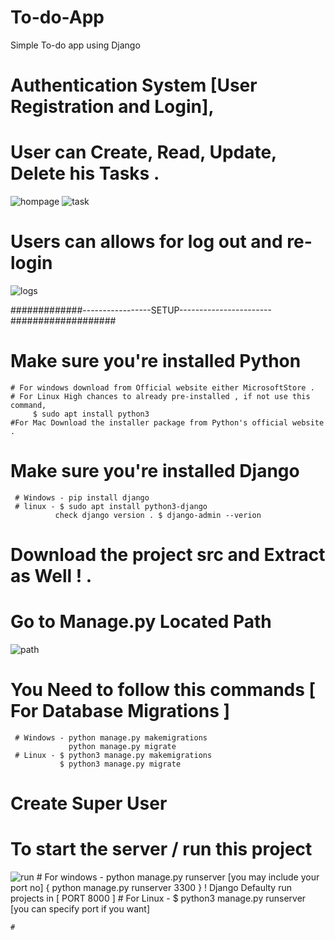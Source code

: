 # To-do-App
Simple To-do app using Django

# Authentication System [User Registration and Login],
# User can Create, Read, Update, Delete his Tasks .

![hompage](https://user-images.githubusercontent.com/77879315/213750167-b2ba8eea-f3f1-4e11-922e-0b8db03ed1ef.jpg)
![task](https://user-images.githubusercontent.com/77879315/213750221-696ad60c-8be5-4c05-8969-23b7eb4c87ca.jpg)

# Users can allows for log out and re-login
![logs](https://user-images.githubusercontent.com/77879315/213750254-1e5016e3-8c1d-41e2-9a1a-4a3748649784.jpg)

#############-----------------SETUP-----------------------###################

# Make sure you're installed Python 
    # For windows download from Official website either MicrosoftStore .
    # For Linux High chances to already pre-installed , if not use this command, 
         $ sudo apt install python3
    #For Mac Download the installer package from Python's official website .
    
# Make sure you're installed Django
     # Windows - pip install django 
     # linux - $ sudo apt install python3-django
              check django version . $ django-admin --verion

# Download the project src and Extract as Well ! .

# Go to Manage.py Located Path 
![path](https://user-images.githubusercontent.com/77879315/213753699-7cbb6e1f-3ceb-408e-a9d8-b2787879b034.jpg)

# You Need to follow this commands [ For Database Migrations ]
     # Windows - python manage.py makemigrations
                 python manage.py migrate
     # Linux - $ python3 manage.py makemigrations
               $ python3 manage.py migrate  

# Create Super User 
# To start the server / run this project
![run](https://user-images.githubusercontent.com/77879315/213754165-7bb47793-818c-4643-adc4-b04438ab7c37.jpg)
    # For windows - python manage.py runserver [you may include your port no] { python manage.py runserver 3300 }
        ! Django Defaulty run projects in [ PORT 8000 ]
    # For Linux - $ python3 manage.py runserver [you can specify port if you want]
    
    # 
        
        
        
        
        
